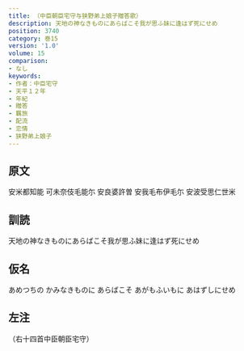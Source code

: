 ```yaml
---
title: （中臣朝臣宅守与狭野弟上娘子贈答歌）
description: 天地の神なきものにあらばこそ我が思ふ妹に逢はず死にせめ
position: 3740
category: 巻15
version: '1.0'
volume: 15
comparison:
- なし
keywords:
- 作者：中臣宅守
- 天平１２年
- 年紀
- 贈答
- 羈旅
- 配流
- 恋情
- 狭野弟上娘子
---
```


## 原文

安米都知能 可未奈伎毛能尓 安良婆許曽 安我毛布伊毛尓 安波受思仁世米

## 訓読

天地の神なきものにあらばこそ我が思ふ妹に逢はず死にせめ

## 仮名

あめつちの かみなきものに あらばこそ あがもふいもに あはずしにせめ

## 左注

（右十四首中臣朝臣宅守）
